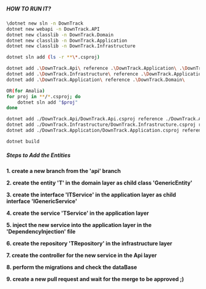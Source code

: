 ##### HOW TO RUN IT?

```bash
\dotnet new sln -n DownTrack
dotnet new webapi -n DownTrack.API
dotnet new classlib -n DownTrack.Domain
dotnet new classlib -n DownTrack.Application
dotnet new classlib -n DownTrack.Infrastructure

dotnet sln add (ls -r **\*.csproj)

dotnet add .\DownTrack.Api\ reference .\DownTrack.Application\ .\DownTrack.Infrastructure\
dotnet add .\DownTrack.Infrastructure\ reference .\DownTrack.Application\ 
dotnet add .\DownTrack.Application\ reference .\DownTrack.Domain\

OR(for Amalia)
for proj in **/*.csproj; do
    dotnet sln add "$proj"
done

dotnet add ./DownTrack.Api/DownTrack.Api.csproj reference ./DownTrack.Application/DownTrack.Application.csproj ./DownTrack.Infrastructure/DownTrack.Infrastructure.csproj
dotnet add ./DownTrack.Infrastructure/DownTrack.Infrastructure.csproj reference ./DownTrack.Application/DownTrack.Application.csproj
dotnet add ./DownTrack.Application/DownTrack.Application.csproj reference ./DownTrack.Domain/DownTrack.Domain.csproj

dotnet build


```


##### Steps to Add the Entities

**1. create a new branch from the 'api' branch**

**2. create the entity 'T' in the domain layer as child class  'GenericEntity'**

**3. create the interface 'ITService' in the application layer as child interface 'IGenericService'**

**4. create the service 'TService' in the application layer**

**5. inject the new service into the application layer in the 'DependencyInjection' file**

**6. create the repository 'TRepository' in the infrastructure layer** 

**7. create the controller for the new service in the Api layer**

**8. perform the migrations and check the dataBase**

**9. create a new pull request and wait for the merge to be approved ;)**
